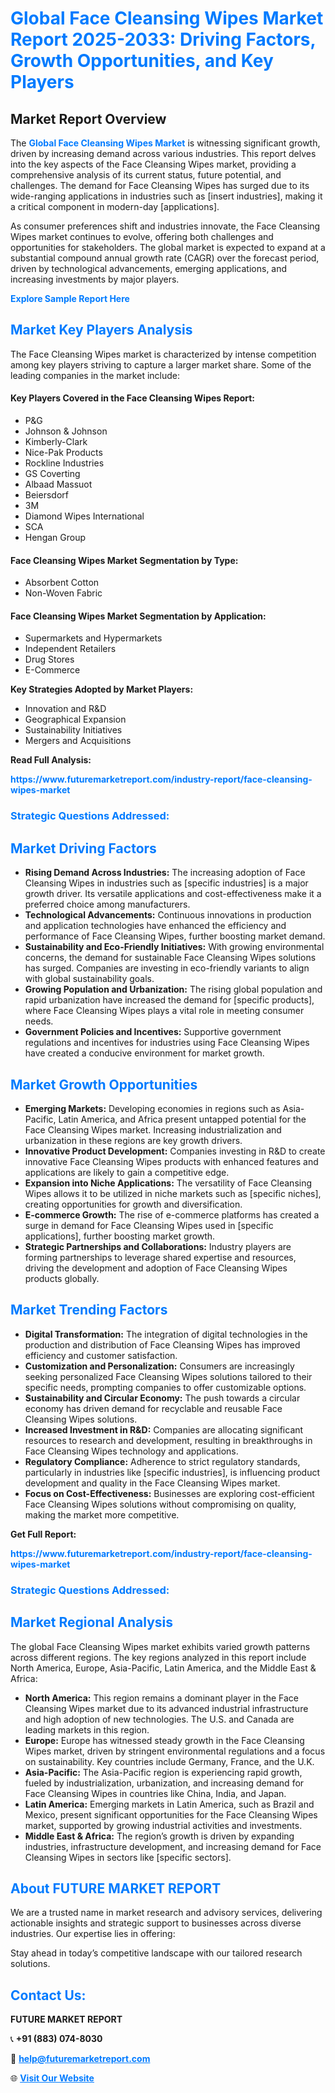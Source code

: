 <h1 style="color: #007BFF;">Global Face Cleansing Wipes Market Report 2025-2033: Driving Factors, Growth Opportunities, and Key Players</h1>

<section id="overview">
<h2>Market Report Overview</h2>
<p>The <a href="https://www.futuremarketreport.com/industry-report/face-cleansing-wipes-market" style="color: #007BFF; text-decoration: none;"><strong>Global Face Cleansing Wipes Market</strong></a> is witnessing significant growth, driven by increasing demand across various industries. This report delves into the key aspects of the Face Cleansing Wipes market, providing a comprehensive analysis of its current status, future potential, and challenges. The demand for Face Cleansing Wipes has surged due to its wide-ranging applications in industries such as [insert industries], making it a critical component in modern-day [applications].</p>
<p>As consumer preferences shift and industries innovate, the Face Cleansing Wipes market continues to evolve, offering both challenges and opportunities for stakeholders. The global market is expected to expand at a substantial compound annual growth rate (CAGR) over the forecast period, driven by technological advancements, emerging applications, and increasing investments by major players.</p>
</section>

<section id="overview">
<p><a href="https://www.futuremarketreport.com/request-sample/reportId=61800" style="color: #007BFF; text-decoration: none;"><strong>Explore Sample Report Here</strong></a></p>
</section>

<section id="key-players">
<h2 style="color: #007BFF;">Market Key Players Analysis</h2>
<p>The Face Cleansing Wipes market is characterized by intense competition among key players striving to capture a larger market share. Some of the leading companies in the market include:</p>
<h4>Key Players Covered in the Face Cleansing Wipes Report:</h4>
<ul><li>P&amp;G</li><li>Johnson &amp; Johnson</li><li>Kimberly-Clark</li><li>Nice-Pak Products</li><li>Rockline Industries</li><li>GS Coverting</li><li>Albaad Massuot</li><li>Beiersdorf</li><li>3M</li><li>Diamond Wipes International</li><li>SCA</li><li>Hengan Group</li></ul>
<h4>Face Cleansing Wipes Market Segmentation by Type:</h4>
<ul><li>Absorbent Cotton</li><li>Non-Woven Fabric</li></ul>

<h4>Face Cleansing Wipes Market Segmentation by Application:</h4>
<ul><li>Supermarkets and Hypermarkets</li><li>Independent Retailers</li><li>Drug Stores</li><li>E-Commerce</li></ul>
<p><strong>Key Strategies Adopted by Market Players:</strong></p>
<ul>
<li>Innovation and R&D</li>
<li>Geographical Expansion</li>
<li>Sustainability Initiatives</li>
<li>Mergers and Acquisitions</li>
</ul>
</section>

<section>
<p><strong>Read Full Analysis: </strong></p><a href="https://www.futuremarketreport.com/industry-report/face-cleansing-wipes-market" style="color: #007BFF; text-decoration: none;"><strong>https://www.futuremarketreport.com/industry-report/face-cleansing-wipes-market</strong></a>
<h3 style="color: #007BFF;">Strategic Questions Addressed:</h3>
</section>

<section id="driving-factors">
<h2 style="color: #007BFF;">Market Driving Factors</h2>
<ul>
<li><strong>Rising Demand Across Industries:</strong> The increasing adoption of Face Cleansing Wipes in industries such as [specific industries] is a major growth driver. Its versatile applications and cost-effectiveness make it a preferred choice among manufacturers.</li>
<li><strong>Technological Advancements:</strong> Continuous innovations in production and application technologies have enhanced the efficiency and performance of Face Cleansing Wipes, further boosting market demand.</li>
<li><strong>Sustainability and Eco-Friendly Initiatives:</strong> With growing environmental concerns, the demand for sustainable Face Cleansing Wipes solutions has surged. Companies are investing in eco-friendly variants to align with global sustainability goals.</li>
<li><strong>Growing Population and Urbanization:</strong> The rising global population and rapid urbanization have increased the demand for [specific products], where Face Cleansing Wipes plays a vital role in meeting consumer needs.</li>
<li><strong>Government Policies and Incentives:</strong> Supportive government regulations and incentives for industries using Face Cleansing Wipes have created a conducive environment for market growth.</li>
</ul>
</section>

<section id="growth-opportunities">
<h2 style="color: #007BFF;">Market Growth Opportunities</h2>
<ul>
<li><strong>Emerging Markets:</strong> Developing economies in regions such as Asia-Pacific, Latin America, and Africa present untapped potential for the Face Cleansing Wipes market. Increasing industrialization and urbanization in these regions are key growth drivers.</li>
<li><strong>Innovative Product Development:</strong> Companies investing in R&D to create innovative Face Cleansing Wipes products with enhanced features and applications are likely to gain a competitive edge.</li>
<li><strong>Expansion into Niche Applications:</strong> The versatility of Face Cleansing Wipes allows it to be utilized in niche markets such as [specific niches], creating opportunities for growth and diversification.</li>
<li><strong>E-commerce Growth:</strong> The rise of e-commerce platforms has created a surge in demand for Face Cleansing Wipes used in [specific applications], further boosting market growth.</li>
<li><strong>Strategic Partnerships and Collaborations:</strong> Industry players are forming partnerships to leverage shared expertise and resources, driving the development and adoption of Face Cleansing Wipes products globally.</li>
</ul>
</section>

<section id="trending-factors">
<h2 style="color: #007BFF;">Market Trending Factors</h2>
<ul>
<li><strong>Digital Transformation:</strong> The integration of digital technologies in the production and distribution of Face Cleansing Wipes has improved efficiency and customer satisfaction.</li>
<li><strong>Customization and Personalization:</strong> Consumers are increasingly seeking personalized Face Cleansing Wipes solutions tailored to their specific needs, prompting companies to offer customizable options.</li>
<li><strong>Sustainability and Circular Economy:</strong> The push towards a circular economy has driven demand for recyclable and reusable Face Cleansing Wipes solutions.</li>
<li><strong>Increased Investment in R&D:</strong> Companies are allocating significant resources to research and development, resulting in breakthroughs in Face Cleansing Wipes technology and applications.</li>
<li><strong>Regulatory Compliance:</strong> Adherence to strict regulatory standards, particularly in industries like [specific industries], is influencing product development and quality in the Face Cleansing Wipes market.</li>
<li><strong>Focus on Cost-Effectiveness:</strong> Businesses are exploring cost-efficient Face Cleansing Wipes solutions without compromising on quality, making the market more competitive.</li>
</ul>
</section>

<section>
<p><strong>Get Full Report: </strong></p><a href="https://www.futuremarketreport.com/industry-report/face-cleansing-wipes-market" style="color: #007BFF; text-decoration: none;"><strong>https://www.futuremarketreport.com/industry-report/face-cleansing-wipes-market</strong></a>
<h3 style="color: #007BFF;">Strategic Questions Addressed:</h3>
</section>


<section id="regional-analysis">
<h2 style="color: #007BFF;">Market Regional Analysis</h2>
<p>The global Face Cleansing Wipes market exhibits varied growth patterns across different regions. The key regions analyzed in this report include North America, Europe, Asia-Pacific, Latin America, and the Middle East & Africa:</p>
<ul>
<li><strong>North America:</strong> This region remains a dominant player in the Face Cleansing Wipes market due to its advanced industrial infrastructure and high adoption of new technologies. The U.S. and Canada are leading markets in this region.</li>
<li><strong>Europe:</strong> Europe has witnessed steady growth in the Face Cleansing Wipes market, driven by stringent environmental regulations and a focus on sustainability. Key countries include Germany, France, and the U.K.</li>
<li><strong>Asia-Pacific:</strong> The Asia-Pacific region is experiencing rapid growth, fueled by industrialization, urbanization, and increasing demand for Face Cleansing Wipes in countries like China, India, and Japan.</li>
<li><strong>Latin America:</strong> Emerging markets in Latin America, such as Brazil and Mexico, present significant opportunities for the Face Cleansing Wipes market, supported by growing industrial activities and investments.</li>
<li><strong>Middle East & Africa:</strong> The region’s growth is driven by expanding industries, infrastructure development, and increasing demand for Face Cleansing Wipes in sectors like [specific sectors].</li>
</ul>
</section>

<footer>
<h2 style="color: #007BFF;">About FUTURE MARKET REPORT</h2>
<p>We are a trusted name in market research and advisory services, delivering actionable insights and strategic support to businesses across diverse industries. Our expertise lies in offering:</p>

<p>Stay ahead in today’s competitive landscape with our tailored research solutions.</p>

<h2 style="color: #007BFF;">Contact Us:</h2>
<p><strong>FUTURE MARKET REPORT</strong></p>
<p>📞 <strong>+91 (883) 074-8030</strong></p>
<p>📧 <strong><a href="mailto:help@futuremarketreport.com" style="color: #007BFF;">help@futuremarketreport.com</a></strong></p>
<p>🌐 <strong><a href="https://www.futuremarketreport.com/" style="color: #007BFF;">Visit Our Website</a></strong></p>
</footer>
